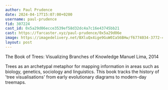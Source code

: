 ```yaml
---
author: Paul Prudence
date: 2024-04-17T15:07:00+0200
username: paul-prudence
fid: 307224
cast_id: 0x5a29d06ecce3539ef58d32dc4a7c16e43745bb21
cast: https://farcaster.xyz/paul-prudence/0x5a29d06e
image: https://imagedelivery.net/BXluQx4ige9GuW0Ia56BHw/f6774034-3772-433e-89ff-b340670f8c00/original
layout: post
---
```


The Book of Trees: Visualizing Branches of Knowledge
Manuel Lima, 2014

Trees as an archetypal metaphor for mapping information in areas such as biology, genetics, sociology and linguistics. This book tracks the history of 'tree visualisations' from early evolutionary diagrams to modern-day treemaps.

<img src='https://imagedelivery.net/BXluQx4ige9GuW0Ia56BHw/f6774034-3772-433e-89ff-b340670f8c00/original' alt='' referrerpolicy='no-referrer'/>
